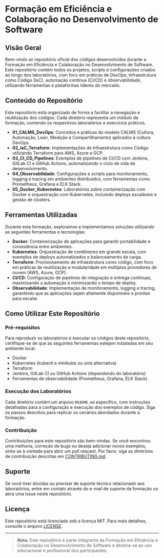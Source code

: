 # Formação em Eficiência e Colaboração no Desenvolvimento de Software

## Visão Geral

Bem-vindo ao repositório oficial dos códigos desenvolvidos durante a Formação em Eficiência e Colaboração no Desenvolvimento de Software. Este repositório contém todos os projetos, scripts e configurações criados ao longo dos laboratórios, com foco em práticas de DevOps, Infraestrutura como Código (IaC), automação contínua (CI/CD) e observabilidade, utilizando ferramentas e plataformas líderes do mercado.

## Conteúdo do Repositório

Este repositório está organizado de forma a facilitar a navegação e reutilização dos códigos. Cada diretório representa um módulo da formação, contendo os respectivos laboratórios e exercícios práticos.

- **01_CALMS_DevOps**: Conceitos e práticas do modelo CALMS (Cultura, Automação, Lean, Medição e Compartilhamento) aplicados à cultura DevOps.
- **02_IaC_Terraform**: Implementações de Infraestrutura como Código utilizando Terraform para AWS, Azure e GCP.
- **03_CI_CD_Pipelines**: Exemplos de pipelines de CI/CD com Jenkins, GitLab CI e GitHub Actions, automatizando o ciclo de vida de desenvolvimento.
- **04_Observabilidade**: Configurações e scripts para monitoramento, logging e tracing em ambientes distribuídos, com ferramentas como Prometheus, Grafana e ELK Stack.
- **05_Docker_Kubernetes**: Laboratórios sobre containerização com Docker e orquestração com Kubernetes, incluindo deploys escaláveis e gestão de clusters.

## Ferramentas Utilizadas

Durante esta formação, exploramos e implementamos soluções utilizando as seguintes ferramentas e tecnologias:

- **Docker**: Containerização de aplicações para garantir portabilidade e consistência entre ambientes.
- **Kubernetes**: Orquestração de contêineres em grande escala, com exemplos de deploys automatizados e balanceamento de carga.
- **Terraform**: Provisionamento de infraestrutura como código, com foco em práticas de reutilização e modularidade em múltiplos provedores de nuvem (AWS, Azure, GCP).
- **CI/CD**: Configuração de pipelines de integração e entrega contínuas, maximizando a automação e minimizando o tempo de deploy.
- **Observabilidade**: Implementação de monitoramento, logging e tracing, garantindo que as aplicações sejam altamente disponíveis e prontas para escalar.

## Como Utilizar Este Repositório

### Pré-requisitos

Para reproduzir os laboratórios e executar os códigos deste repositório, certifique-se de que as seguintes ferramentas estejam instaladas em seu ambiente local:

- Docker
- Kubernetes (kubectl e minikube ou uma alternativa)
- Terraform
- Jenkins, GitLab CI ou GitHub Actions (dependendo do laboratório)
- Ferramentas de observabilidade (Prometheus, Grafana, ELK Stack)

### Execução dos Laboratórios

Cada diretório contém um arquivo `README.md` específico, com instruções detalhadas para a configuração e execução dos exemplos de código. Siga os passos descritos para replicar os cenários abordados durante a formação.

### Contribuição

Contribuições para este repositório são bem-vindas. Se você encontrou uma melhoria, correção de bugs ou deseja adicionar novos exemplos, sinta-se à vontade para abrir um pull request. Por favor, siga as diretrizes de contribuição descritas em [CONTRIBUTING.md](./CONTRIBUTING.md).

## Suporte

Se você tiver dúvidas ou precisar de suporte técnico relacionado aos laboratórios, entre em contato através do e-mail de suporte da formação ou abra uma issue neste repositório.

## Licença

Este repositório está licenciado sob a licença MIT. Para mais detalhes, consulte o arquivo [LICENSE](./LICENSE).

---

> **Nota**: Este repositório é parte integrante da Formação em Eficiência e Colaboração no Desenvolvimento de Software e destina-se ao uso educacional e profissional dos participantes.
